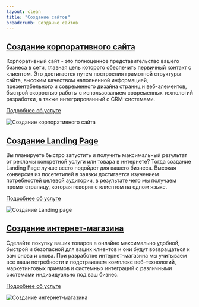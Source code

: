 ```yaml
---
layout: clean
title: "Создание сайтов"
breadcrumb: Создание сайтов
---
```

<div class="maxcnt-single corporate_bg text-center">
	<div class="container">
			<div class="service_box col-md-8 col-md-offset-2">
				<h2><a href="{{site.baseurl}}/web-development/corporate-site" class="service_box__service_link">Создание корпоративного сайта</a></h2>
				<p class="service_box__service_desc">Корпоративный сайт - это полноценное представительство вашего бизнеса в сети, главная цель которого обеспечить первичный контакт с клиентом. Это достигается путем построения грамотной структуры сайта, высоким качеством наполненной информацией, презентабельного и современного дизайна страниц и веб-элементов, быстрой скоростью работы с использованием современных технологий разработки, а также интегрированный с CRM-системами.</p>
				<p><a href="{{site.baseurl}}/web-development/corporate-site" class="btn btn-default white">Подробнее об услуге</a></p>
			</div>		
			<div class="service_box__service_img">
				<img src="{{site.baseurl}}/img/corporate_service_box.png" alt="Создание корпоративного сайта" class="img-responsive">
			</div>
	</div>	
</div>

<div class="maxcnt-single landing_bg text-center">
	<div class="container">
			<div class="service_box col-md-8 col-md-offset-2">
				<h2><a href="{{site.baseurl}}/web-development/corporate-site" class="service_box__service_link">Создание Landing Page</a></h2>
				<p class="service_box__service_desc">Вы планируете быстро запустить и получить максимальный результат от рекламы конкретной услуги или товара в интернете? Тогда создание Landing Page лучше всего подойдет для вашего бизнеса. Высокая конверсия из посететилей в заявки достигается изучением потребностей целевой аудитории, в результате чего мы получаем промо-страницу, которая говорит с клиентом на одном языке.</p>
				<p><a href="{{site.baseurl}}/web-development/corporate-site" class="btn btn-default white">Подробнее об услуге</a></p>
			</div>		
			<div class="service_box__service_img">
				<img src="{{site.baseurl}}/img/landing_service_box.png" alt="Создание Landing page" class="img-responsive">
			</div>
	</div>	
</div>

<div class="maxcnt-single store_bg text-center">
	<div class="container">
			<div class="service_box col-md-8 col-md-offset-2">
				<h2><a href="{{site.baseurl}}/web-development/corporate-site" class="service_box__service_link">Создание интернет-магазина</a></h2>
				<p class="service_box__service_desc">Сделайте покупку ваших товаров в онлайне максимально удобной, быстрой и безопасной для ваших клиентов и они будут возвращаться к вам снова и снова. При разработке интернет-магазина мы учитываем все ваши потребности и подстраиваем комплекс веб-технологий, маркетинговых приемов и системных интеграций с различными системами индивидуально под ваш бизнес. </p>
				<p><a href="{{site.baseurl}}/web-development/corporate-site" class="btn btn-default white">Подробнее об услуге</a></p>
			</div>		
			<div class="service_box__service_img">
				<img src="{{site.baseurl}}/img/store_service_box.png" alt="Создание интернет-магазина" class="img-responsive">
			</div>
	</div>	
</div>